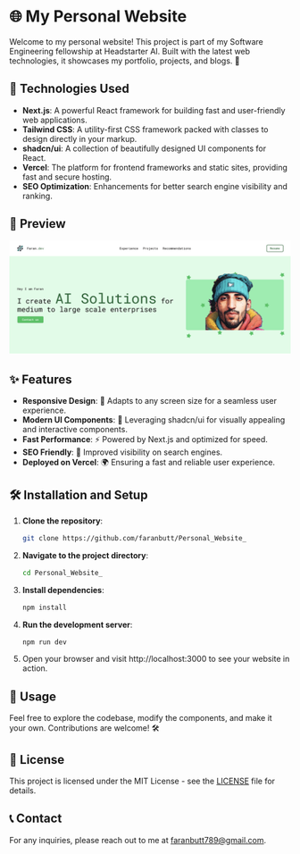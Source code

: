# 🌐 My Personal Website

Welcome to my personal website! This project is part of my Software Engineering fellowship at Headstarter AI. Built with the latest web technologies, it showcases my portfolio, projects, and blogs. 🎉

## 🚀 Technologies Used

- **Next.js**: A powerful React framework for building fast and user-friendly web applications.
- **Tailwind CSS**: A utility-first CSS framework packed with classes to design directly in your markup.
- **shadcn/ui**: A collection of beautifully designed UI components for React.
- **Vercel**: The platform for frontend frameworks and static sites, providing fast and secure hosting.
- **SEO Optimization**: Enhancements for better search engine visibility and ranking.

## 📸 Preview

![Website Screenshot](https://github.com/faranbutt/Personal_Website_/blob/main/public/res.png)

## ✨ Features

- **Responsive Design**: 📱 Adapts to any screen size for a seamless user experience.
- **Modern UI Components**: 🧩 Leveraging shadcn/ui for visually appealing and interactive components.
- **Fast Performance**: ⚡ Powered by Next.js and optimized for speed.
- **SEO Friendly**: 🌟 Improved visibility on search engines.
- **Deployed on Vercel**: 🌍 Ensuring a fast and reliable user experience.

## 🛠️ Installation and Setup

1. **Clone the repository**:
   ```bash
   git clone https://github.com/faranbutt/Personal_Website_
   ```
2. **Navigate to the project directory**:
    ```bash
   cd Personal_Website_
   ```
3. **Install dependencies**:
    ```bash
   npm install
   ```
4. **Run the development server**:
    ```bash
   npm run dev
   ```
5. Open your browser and visit http://localhost:3000 to see your website in action.

## 📝 Usage

Feel free to explore the codebase, modify the components, and make it your own. Contributions are welcome! 🛠️

## 📄 License

This project is licensed under the MIT License - see the [LICENSE](LICENSE) file for details.

## 📞 Contact

For any inquiries, please reach out to me at [faranbutt789@gmail.com](mailto:faranbutt789@gmail.com).

